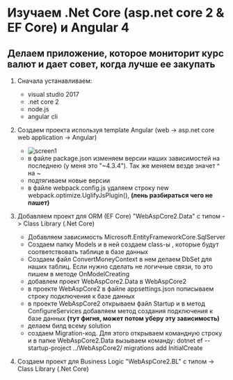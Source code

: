# Изучаем .Net Core (asp.net core 2  & EF Core) и Angular 4
## Делаем приложение, которое мониторит курс валют и дает совет, когда лучше ее закупать

1) Сначала устанавливаем:
    + visual studio 2017
    + .net core 2
    + node.js
    + angular cli
2) Создаем проекта используя template Angular (web -> asp.net core web application -> Angular)
   + ![screen1](http://www.aspnet.com.ua/111/gith/screen1.png)
   + в файле package.json изменяем версии наших зависимостей на последнею  (у меня это "~4.3.4"). Так же меняем везде значет ^ на ~
   + подтягиваем новые версии
   + в файле webpack.config.js  удаляем строку   new webpack.optimize.UglifyJsPlugin(),   **(лень разбираться чего не пашет)**
   
3) Добавляем проект для ORM (EF Core) "WebAspCore2.Data"   с типом  ->  Class Library (.Net Core)
    + Добавляем зависимость Microsoft.EntityFrameworkCore.SqlServer  
    + Создаем папку Models и в ней создаем class-ы , которые будут соответствовать таблице в базе данных
    + Создаем файл ConvertMoneyContext в нем делаем DbSet для наших таблиц. Если нужно сделать не логичные связи, то это пишем в методе OnModelCreating
    + добавлем проект WebAspCore2.Data в WebAspCore2
    + в проекте  WebAspCore2 в файле appsettings.json пописываем строку подключения к базе данных 
    + в проекте  WebAspCore2 открываем файл Startup и в метод ConfigureServices добавляем метод создания подключения к базе данных
    **(тут фигня, может потом уберу эту зависимость)**
    + делаем билд всему solution
    + создаем Migration-код. Для этого открываем командную строку и в папке WebAspCore2.Data вызываем команду:  dotnet ef --startup-project ../WebAspCore2/  migrations add InitialCreate
    
4) Создаем проект для Business Logic "WebAspCore2.BL"  с типом  ->  Class Library (.Net Core)
